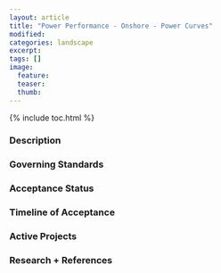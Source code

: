 ```yaml
---
layout: article
title: "Power Performance - Onshore - Power Curves"
modified:
categories: landscape
excerpt: 
tags: []
image:
  feature:
  teaser:
  thumb:
---
```

{% include toc.html %}
### Description
### Governing Standards
### Acceptance Status
### Timeline of Acceptance
### Active Projects
### Research + References

